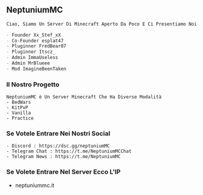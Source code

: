 ## NeptuniumMC

```markdown
Ciao, Siamo Un Server Di Minecraft Aperto Da Poco E Ci Presentiamo Noi Staffer

- Founder Xx_Stef_xX
- Co-Founder esplat47
- Pluginner FredBear07
- Pluginner Itscz_
- Admin ImmaUseless
- Admin MrBlueee
- Mod ImagineBeenTaken
```

### Il Nostro Progetto

```
NeptuniumMC è Un Server Minecraft Che Ha Diverse Modalità 
- BedWars
- KitPvP
- Vanilla
- Practice
```

### Se Votele Entrare Nei Nostri Social 
```
- Discord : https://dsc.gg/neptuniumMC
- Telegram Chat : https://t.me/NeptuniumMCChat
- Telegram News : https://t.me/NeptuniumMC
```
### Se Volete Entrare Nel Server Ecco L'IP
- neptuniummc.it
